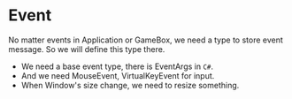 # Event

No matter events in Application or GameBox, we need a type to store event message.
So we will define this type there.

- We need a base event type, there is EventArgs in `C#`.
- And we need MouseEvent, VirtualKeyEvent for input.
- When Window's size change, we need to resize something.


